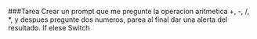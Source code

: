 ###Tarea
Crear un prompt que me pregunte la operacion aritmetica +, -, /, *, y despues pregunte dos numeros, parea al final dar una alerta del resultado.
If elese
Switch

